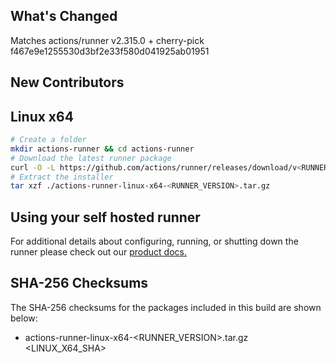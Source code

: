 ## What's Changed

Matches actions/runner v2.315.0 + cherry-pick f467e9e1255530d3bf2e33f580d041925ab01951

## New Contributors

## Linux x64

``` bash
# Create a folder
mkdir actions-runner && cd actions-runner
# Download the latest runner package
curl -O -L https://github.com/actions/runner/releases/download/v<RUNNER_VERSION>/actions-runner-linux-x64-<RUNNER_VERSION>.tar.gz
# Extract the installer
tar xzf ./actions-runner-linux-x64-<RUNNER_VERSION>.tar.gz
```

## Using your self hosted runner
For additional details about configuring, running, or shutting down the runner please check out our [product docs.](https://help.github.com/en/actions/automating-your-workflow-with-github-actions/adding-self-hosted-runners)

## SHA-256 Checksums

The SHA-256 checksums for the packages included in this build are shown below:

- actions-runner-linux-x64-<RUNNER_VERSION>.tar.gz <!-- BEGIN SHA linux-x64 --><LINUX_X64_SHA><!-- END SHA linux-x64 -->
